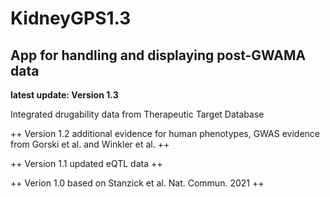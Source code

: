 # KidneyGPS1.3
## App for handling and displaying post-GWAMA data 



**latest update: Version 1.3**

Integrated drugability data from Therapeutic Target Database

++ Version 1.2 additional evidence for human phenotypes, GWAS evidence from Gorski et al. and Winkler et al. ++

++ Version 1.1 updated eQTL data ++

++ Verion 1.0 based on Stanzick et al. Nat. Commun. 2021 ++
